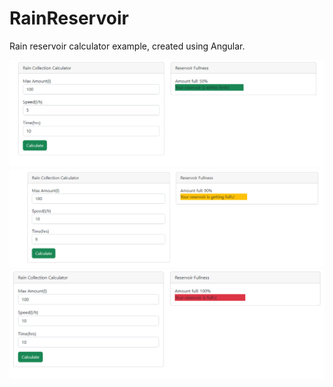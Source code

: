 # RainReservoir

Rain reservoir calculator example, created using Angular.


![](images/limit.png)
![](images/gettingFull.png)
![](images/full.png)
